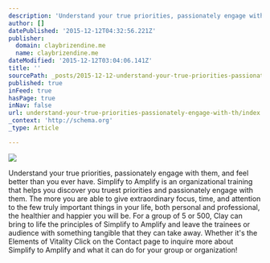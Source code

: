 ```yaml
---
description: 'Understand your true priorities, passionately engage with them, and feel better than you ever have.  Simplify to Amplify is an organizational training that help'
author: []
datePublished: '2015-12-12T04:32:56.221Z'
publisher:
  domain: claybrizendine.me
  name: claybrizendine.me
dateModified: '2015-12-12T03:04:06.141Z'
title: ''
sourcePath: _posts/2015-12-12-understand-your-true-priorities-passionately-engage-with-th.md
published: true
inFeed: true
hasPage: true
inNav: false
url: understand-your-true-priorities-passionately-engage-with-th/index.html
_context: 'http://schema.org'
_type: Article

---
```

![](http://claybrizendine.me/wp-content/uploads/2011/09/CBME_Simplify-to-Amplify-300x126.jpg)

Understand your true priorities, passionately engage with them, and feel better than you ever have. Simplify to Amplify is an organizational training that helps you discover you truest priorities and passionately engage with them. The more you are able to give extraordinary focus, time, and attention to the few truly important things in your life, both personal and professional, the healthier and happier you will be. For a group of 5 or 500, Clay can bring to life the principles of Simplify to Amplify and leave the trainees or audience with something tangible that they can take away. Whether it's the Elements of Vitality Click on the Contact page to inquire more about Simplify to Amplify and what it can do for your group or organization!